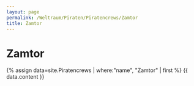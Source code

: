 ```yaml
---
layout: page
permalink: /Weltraum/Piraten/Piratencrews/Zamtor
title: Zamtor
---
```


# Zamtor

{% assign data=site.Piratencrews | where:"name", "Zamtor" | first %}
{{ data.content }}
